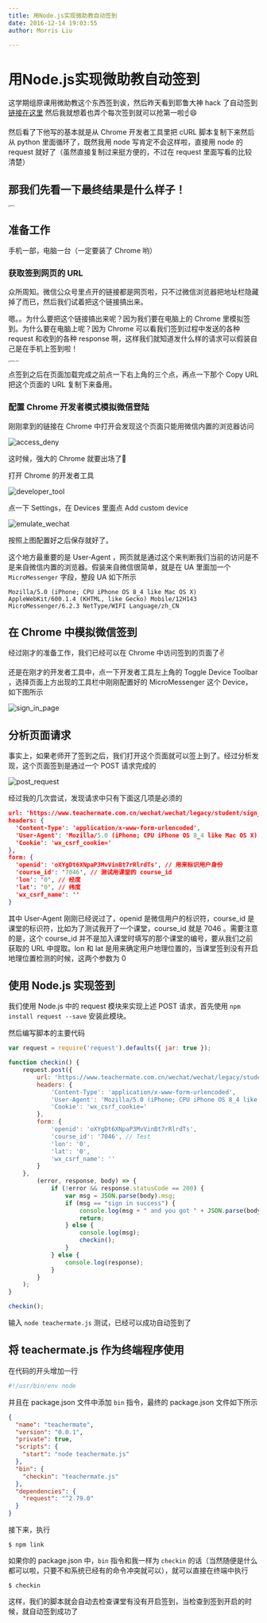 ```yaml
---
title: 用Node.js实现微助教自动签到
date: 2016-12-14 19:03:55
author: Morris Liu

---
```


# 用Node.js实现微助教自动签到

这学期组原课用微助教这个东西签到诶，然后昨天看到耶鲁大神 hack 了自动签到 [链接在这里](https://tao-h.github.io/2016/12/13/teacher-mater/) 然后我就想着也弄个每次签到就可以抢第一啦☝️😄

然后看了下他写的基本就是从 Chrome 开发者工具里把 cURL 脚本复制下来然后从 python 里面循环了，既然我用 node 写肯定不会这样啦，直接用 node 的 request 就好了（虽然直接复制过来挺方便的，不过在 request 里面写看的比较清楚）

<!-- more -->

## 那我们先看一下最终结果是什么样子！



<img src="https://raw.githubusercontent.com/realMorrisLiu/realMorrisLiu.github.io/images/demo.png" alt="demo" style="zoom: 25%;" />



## 准备工作

手机一部，电脑一台（一定要装了 Chrome 哟）

### 获取签到网页的 URL

众所周知。微信公众号里点开的链接都是网页啦，只不过微信浏览器把地址栏隐藏掉了而已，然后我们试着把这个链接搞出来。

嗯。。为什么要把这个链接搞出来呢？因为我们要在电脑上的 Chrome 里模拟签到。为什么要在电脑上呢？因为 Chrome 可以看我们签到过程中发送的各种 request 和收到的各种 response 啊，这样我们就知道发什么样的请求可以假装自己是在手机上签到啦！

<img src="https://raw.githubusercontent.com/realMorrisLiu/realMorrisLiu.github.io/images/share_link.png" alt="share_link" style="zoom:25%;" />

点签到之后在页面加载完成之前点一下右上角的三个点，再点一下那个 Copy URL 把这个页面的 URL 复制下来备用。

### 配置 Chrome 开发者模式模拟微信登陆

刚刚拿到的链接在 Chrome 中打开会发现这个页面只能用微信内置的浏览器访问

![access_deny](https://raw.githubusercontent.com/realMorrisLiu/realMorrisLiu.github.io/images/access_deny.png)

这时候，强大的 Chrome 就要出场了👏

打开 Chrome 的开发者工具

![developer_tool](https://raw.githubusercontent.com/realMorrisLiu/realMorrisLiu.github.io/images/developer_tool.png)

点一下 Settings，在 Devices 里面点 Add custom device

![emulate_wechat](https://raw.githubusercontent.com/realMorrisLiu/realMorrisLiu.github.io/images/emulate_wechat.png)

按照上图配置好之后保存就好了。

这个地方最重要的是 User-Agent ，网页就是通过这个来判断我们当前的访问是不是来自微信内置的浏览器。假装来自微信很简单，就是在 UA 里面加一个 `MicroMessenger` 字段，整段 UA 如下所示

`Mozilla/5.0 (iPhone; CPU iPhone OS 8_4 like Mac OS X) AppleWebKit/600.1.4 (KHTML, like Gecko) Mobile/12H143 MicroMessenger/6.2.3 NetType/WIFI Language/zh_CN`

## 在 Chrome 中模拟微信签到

经过刚才的准备工作，我们已经可以在 Chrome 中访问签到的页面了✌️

还是在刚才的开发者工具中，点一下开发者工具左上角的 Toggle Device Toolbar ，选择页面上方出现的工具栏中刚刚配置好的 MicroMessenger 这个 Device，如下图所示

![sign_in_page](https://raw.githubusercontent.com/realMorrisLiu/realMorrisLiu.github.io/images/sign_in_page.png)

## 分析页面请求

事实上，如果老师开了签到之后，我们打开这个页面就可以签上到了。经过分析发现，这个页面签到是通过一个 POST 请求完成的

![post_request](https://raw.githubusercontent.com/realMorrisLiu/realMorrisLiu.github.io/images/post_request.png)

经过我的几次尝试，发现请求中只有下面这几项是必须的

``` json
url: 'https://www.teachermate.com.cn/wechat/wechat/legacy/student/sign_in',
headers: {
  'Content-Type': 'application/x-www-form-urlencoded',
  'User-Agent': 'Mozilla/5.0 (iPhone; CPU iPhone OS 8_4 like Mac OS X) AppleWebKit/600.1.4 (KHTML, like Gecko) Mobile/12H143 MicroMessenger/6.2.3 NetType/WIFI Language/zh_CN',
  'Cookie': 'wx_csrf_cookie='
},
form: {
  'openid': 'oXYgDt6XNpaP3MvVinBt7rRlrdTs', // 用来标识用户身份
  'course_id': '7046', // 测试用课堂的 course_id
  'lon': '0', // 经度
  'lat': '0', // 纬度
  'wx_csrf_name': ''
}
```

其中 User-Agent 刚刚已经说过了，openid 是微信用户的标识符，course_id 是课堂的标识符，比如为了测试我开了一个课堂，course_id 就是 7046 。需要注意的是，这个 course_id 并不是加入课堂时填写的那个课堂的编号，要从我们之前获取的 URL 中提取。lon 和 lat 是用来确定用户地理位置的，当课堂签到没有开启地理位置检测的时候，这两个参数为 0 

## 使用 Node.js 实现签到

我们使用 Node.js 中的 request 模块来实现上述 POST 请求，首先使用 `npm install request --save` 安装此模块。

然后编写脚本的主要代码

``` javascript
var request = require('request').defaults({ jar: true });

function checkin() {
	request.post({
		url: 'https://www.teachermate.com.cn/wechat/wechat/legacy/student/sign_in',
		headers: {
			'Content-Type': 'application/x-www-form-urlencoded',
			'User-Agent': 'Mozilla/5.0 (iPhone; CPU iPhone OS 8_4 like Mac OS X) AppleWebKit/600.1.4 (KHTML, like Gecko) Mobile/12H143 MicroMessenger/6.2.3 NetType/WIFI Language/zh_CN',
			'Cookie': 'wx_csrf_cookie='
		},
		form: {
			'openid': 'oXYgDt6XNpaP3MvVinBt7rRlrdTs',
			'course_id': '7046', // Test
			'lon': '0',
			'lat': '0',
			'wx_csrf_name': ''
		}
	},
		(error, response, body) => {
			if (!error && response.statusCode == 200) {
				var msg = JSON.parse(body).msg;
				if (msg == "sign in success") {
					console.log(msg + " and you got " + JSON.parse(body).data.sign_rank + " place");
					return;
				} else {
					console.log(msg);
					checkin();
				}
			} else {
				console.log(response);
			}
		}
	);
}

checkin();

```

输入 `node teachermate.js` 测试，已经可以成功自动签到了

## 将 teachermate.js 作为终端程序使用

在代码的开头增加一行

``` bash
#!/usr/bin/env node
```

并且在 package.json 文件中添加 `bin` 指令，最终的 package.json 文件如下所示

``` json
{
  "name": "teachermate",
  "version": "0.0.1",
  "private": true,
  "scripts": {
    "start": "node teachermate.js"
  },
  "bin": {
    "checkin": "teachermate.js"
  },
  "dependencies": {
    "request": "^2.79.0"
  }
}
```

接下来，执行

``` shell
$ npm link 
```

如果你的 package.json 中，`bin` 指令和我一样为 `checkin` 的话（当然随便是什么都可以啦，只要不和系统已经有的命令冲突就可以），就可以直接在终端中执行

``` shell
$ checkin
```

这样，我们的脚本就会自动去检查课堂有没有开启签到，当检查到签到开启的时候，就自动签到成功了

